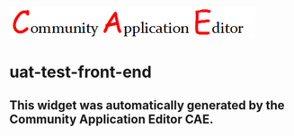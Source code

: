 ![CAE](https://github.com/testcae/frontendComponent-uat-test-front-end/blob/gh-pages/img/logo.png)  

uat-test-front-end
===================


This widget was automatically generated by the Community Application Editor CAE.  
---------------

